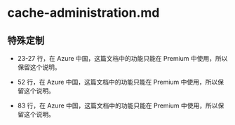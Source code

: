 # cache-administration.md

## 特殊定制

* 23-27 行，在 Azure 中国，这篇文档中的功能只能在 Premium 中使用，所以保留这个说明。

* 52 行，在 Azure 中国，这篇文档中的功能只能在 Premium 中使用，所以保留这个说明。

* 83 行，在 Azure 中国，这篇文档中的功能只能在 Premium 中使用，所以保留这个说明。